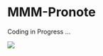 # MMM-Pronote

Coding in Progress ...

![](https://media.giphy.com/media/xT9IgzoKnwFNmISR8I/giphy.gif)
